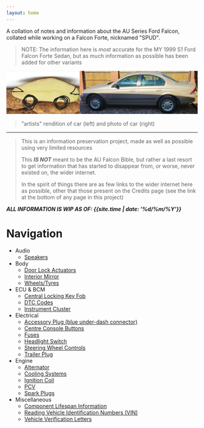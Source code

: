 ```yaml
---
layout: home
---
```


A collation of notes and information about the AU Series Ford Falcon, collated while working on a Falcon Forte, nicknamed "SPUD".

> NOTE: The information here is *most* accurate for the MY 1999 S1 Ford Falcon Forte Sedan, but as much information as possible has been added for other variants

![Side by side comparison: spud (left) VS. SPUD (right)](./side-by-side.jpg)
> "artists" rendition of car (left) and photo of car (right)

---

> This is an information preservation project, made as well as possible using very limited resources
> 
> This ***IS NOT*** meant to be the AU Falcon Bible, but rather a last resort to get information that has started to disappear from, or worse, never existed on, the wider internet.
> 
> In the spirit of things there are as few links to the wider internet here as possible, other that those present on the Credits page (see the link at the bottom of any page in this project)

***ALL INFORMATION IS WIP AS OF: <span class="other-highlight">{{site.time | date: '%d/%m/%Y'}}</span>***

# Navigation
- Audio
  - [Speakers](./Audio/Speakers/Speakers.md)
- Body
  - [Door Lock Actuators](./Body/DoorLockActuators/DoorLockActuators.md)
  - [Interior Mirror](./Body/InteriorMirror/InteriorMirror.md)
  - [Wheels/Tyres](./Body/WheelTyres/WheelTyres.md)
- ECU & BCM
  - [Central Locking Key Fob](./ECUBCM/Keyfob/Keyfob.md)
  - [DTC Codes](./ECUBCM/DTCCodes/DTCCodes.md)
  - [Instrument Cluster](./ECUBCM/InstrumentCluster/InstrumentCluster.md)
- Electrical
  - [Accessory Plug (blue under-dash connector)](./Electrical/AccessoryPlug/AccessoryPlug.md)
  - [Centre Console Buttons](./Electrical/CentreConsoleButtons/CentreConsoleButtons.md)
  - [Fuses](./Electrical/Fuses/Fuses.md)
  - [Headlight Switch](./Electrical/HLSwitch/HLSwitch.md)
  - [Steering Wheel Controls](./Electrical/SteeringControls/SteeringControls.md)
  - [Trailer Plug](./Electrical/TrailerPlug/TrailerPlug.md)
- Engine
  - [Alternator](./Engine/Alternator/Alternator.md)
  - [Cooling Systems](./Engine/CoolingSystems/CoolingSystems.md)
  - [Ignition Coil](./Engine/IgnitionCoil/IgnitionCoil.md)
  - [PCV](./Engine/PCV/PCV.md)
  - [Spark Plugs](./Engine/SparkPlugs/SparkPlugs.md)
- Miscellaneous
  - [Component Lifespan Information](./Miscellaneous/Lifespans/Lifespans.md)
  - [Reading Vehicle Identification Numbers (VIN)](./Miscellaneous/VIN/VIN.md)
  - [Vehicle Verification Letters](./Miscellaneous/VerificationLetter/Verification.md)